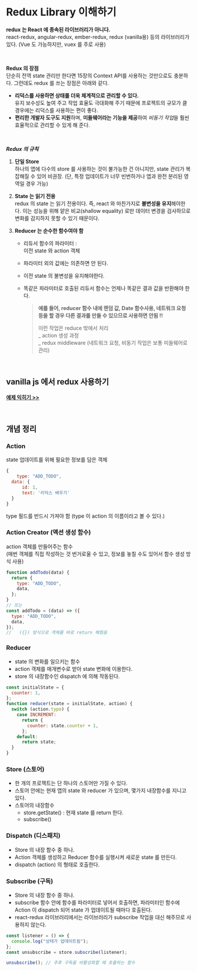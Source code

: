 # Redux Library 이해하기

**redux 는 React 에 종속된 라이브러리가 아니다.**  
react-redux, angular-redux, ember-redux, redux (vanilla용) 등의 라이브러리가 있다. (Vue 도 가능하지만, vuex 를 주로 사용)

<br/>

**Redux 의 장점**  
단순히 전역 state 관리만 한다면 15장의 Context API를 사용하는 것만으로도 충분하다.
그런데도 redux 를 쓰는 장점은 아래와 같다.

- **리덕스를 사용하면 상태를 더욱 체계적으로 관리할 수 있다.**  
  유지 보수성도 높여 주고 작업 효율도 극대화해 주기 때문에 프로젝트의 규모가 클 경우에는 리덕스를 사용하는 편이 좋다.
- **편리한 개발자 도구도 지원**하며, **미들웨어라는 기능을 제공**하여 *비동기 작업*을 훨씬 효율적으로 관리할 수 있게 해 준다.

<br/>

**_Redux 의 규칙_**

1. **단일 Store**  
   하나의 앱에 다수의 store 를 사용하는 것이 불가능한 건 아니지만, state 관리가 복잡해질 수 있어 비권장. (단, 특정 업데이트가 너무 빈번하거나 앱과 완전 분리된 영역일 경우 가능)

2. **State 는 읽기 전용**  
   redux 의 state 는 읽기 전용이다. 즉, react 와 마찬가지로 **불변성을 유지**해야한다. 이는 성능을 위해 얕은 비교(shallow equality) 로만 데이터 변경을 검사하므로 변화를 감지하지 못할 수 있기 때문이다.

3. **Reducer 는 순수한 함수여야 함**

   - 리듀서 함수의 파라미터 :  
     이전 state 와 action 객체

   - 파라미터 외의 값에는 의존하면 안 된다.

   - 이전 state 의 불변성을 유지해야한다.

   - 똑같은 파라미터로 호출된 리듀서 함수는 언제나 똑같은 결과 값을 반환해야 한다.
     > **예를 들어, reducer 함수 내에 랜덤 값, Date 함수사용, 네트워크 요청 등을 할 경우 다른 결과를 만들 수 있으므로 사용하면 안됨 !!**
     >
     > 이런 작업은 reduce 밖에서 처리  
     > _ action 생성 과정  
     > _ redux middleware (네트워크 요청, 비동기 작업은 보통 미들웨어로 관리)

 <br/>

## vanilla js 에서 redux 사용하기

**[예제 익히기 >>](./vanilla-redux)**

 <br/>

## 개념 정리

### Action

state 업데이트를 위해 필요한 정보를 담은 객체

```javascript
{
    type: "ADD_TODO",
  data: {
      id: 1,
      text: '리덕스 배우기'
  }
}
```

type 필드를 반드시 가져야 함 (type 이 action 의 이름이라고 볼 수 있다.)

### Action Creator (액션 생성 함수)

action 객체를 만들어주는 함수  
(매번 객체를 직접 작성하는 것 번거로울 수 있고, 정보를 놓칠 수도 있어서 함수 생성 방식 사용)

```javascript
function addTodo(data) {
  return {
    type: "ADD_TODO",
    data,
  };
}
// 또는
const addTodo = (data) => ({
  type: "ADD_TODO",
  data,
});
//   ({}) 방식으로 객체를 바로 return 해줬음
```

### Reducer

- state 의 변화를 일으키는 함수
- action 객체를 매개변수로 받아 state 변화에 이용한다.
- store 의 내장함수인 dispatch 에 의해 작동된다.

```javascript
const initialState = {
  counter: 1,
};
function reducer(state = initialState, action) {
  switch (action.type) {
    case INCREMENT:
      return {
        counter: state.counter + 1,
      };
    default:
      return state;
  }
}
```

### Store (스토어)

- 한 개의 프로젝트는 단 하나의 스토어만 가질 수 있다.
- 스토어 안에는 현재 앱의 state 와 reducer 가 있으며, 몇가지 내장함수를 지니고 있다.
- 스토어의 내장함수
  - store.getState() : 현재 state 를 return 한다.
  - subscribe()

### Dispatch (디스패치)

- Store 의 내장 함수 중 하나.
- Action 객체를 생성하고 Reducer 함수를 실행시켜 새로운 state 를 만든다.
- dispatch (action) 의 형태로 호출한다.

### Subscribe (구독)

- Store 의 내장 함수 중 하나.
- subscribe 함수 안에 함수를 파라미터로 넣어서 호출하면, 파라미터인 함수에 Action 이 dispatch 되어 state 가 업데이트될 때마다 호출된다.
- react-redux 라이브러리에서는 라이브러리가 subscribe 작업을 대신 해주므로 사용하지 않는다.

```javascript
const listener = () => {
  console.log("상태가 업데이트됨");
};
const unsubscribe = store.subscribe(listener);

unsubscribe(); // 추후 구독을 비활성화할 때 호출하는 함수
```
